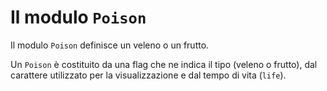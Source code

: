 # Il modulo `Poison`

Il modulo `Poison` definisce un veleno o un frutto.

Un `Poison` è costituito da una flag che ne indica il tipo (veleno o frutto),
dal carattere utilizzato per la visualizzazione e dal tempo di vita (`life`).

